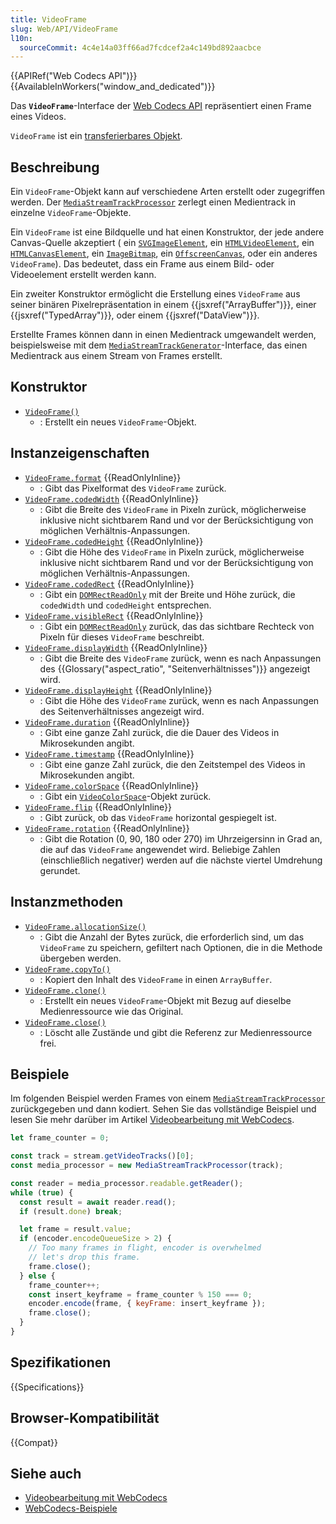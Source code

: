 ```yaml
---
title: VideoFrame
slug: Web/API/VideoFrame
l10n:
  sourceCommit: 4c4e14a03ff66ad7fcdcef2a4c149bd892aacbce
---
```


{{APIRef("Web Codecs API")}}{{AvailableInWorkers("window_and_dedicated")}}

Das **`VideoFrame`**-Interface der [Web Codecs API](/de/docs/Web/API/WebCodecs_API) repräsentiert einen Frame eines Videos.

`VideoFrame` ist ein [transferierbares Objekt](/de/docs/Web/API/Web_Workers_API/Transferable_objects).

## Beschreibung

Ein `VideoFrame`-Objekt kann auf verschiedene Arten erstellt oder zugegriffen werden. Der [`MediaStreamTrackProcessor`](/de/docs/Web/API/MediaStreamTrackProcessor) zerlegt einen Medientrack in einzelne `VideoFrame`-Objekte.

Ein `VideoFrame` ist eine Bildquelle und hat einen Konstruktor, der jede andere Canvas-Quelle akzeptiert (
ein [`SVGImageElement`](/de/docs/Web/API/SVGImageElement),
ein [`HTMLVideoElement`](/de/docs/Web/API/HTMLVideoElement),
ein [`HTMLCanvasElement`](/de/docs/Web/API/HTMLCanvasElement),
ein [`ImageBitmap`](/de/docs/Web/API/ImageBitmap),
ein [`OffscreenCanvas`](/de/docs/Web/API/OffscreenCanvas),
oder ein anderes `VideoFrame`).
Das bedeutet, dass ein Frame aus einem Bild- oder Videoelement erstellt werden kann.

Ein zweiter Konstruktor ermöglicht die Erstellung eines `VideoFrame` aus seiner binären Pixelrepräsentation in einem {{jsxref("ArrayBuffer")}}, einer {{jsxref("TypedArray")}}, oder einem {{jsxref("DataView")}}.

Erstellte Frames können dann in einen Medientrack umgewandelt werden, beispielsweise mit dem [`MediaStreamTrackGenerator`](/de/docs/Web/API/MediaStreamTrackGenerator)-Interface, das einen Medientrack aus einem Stream von Frames erstellt.

## Konstruktor

- [`VideoFrame()`](/de/docs/Web/API/VideoFrame/VideoFrame)
  - : Erstellt ein neues `VideoFrame`-Objekt.

## Instanzeigenschaften

- [`VideoFrame.format`](/de/docs/Web/API/VideoFrame/format) {{ReadOnlyInline}}
  - : Gibt das Pixelformat des `VideoFrame` zurück.
- [`VideoFrame.codedWidth`](/de/docs/Web/API/VideoFrame/codedWidth) {{ReadOnlyInline}}
  - : Gibt die Breite des `VideoFrame` in Pixeln zurück, möglicherweise inklusive nicht sichtbarem Rand und vor der Berücksichtigung von möglichen Verhältnis-Anpassungen.
- [`VideoFrame.codedHeight`](/de/docs/Web/API/VideoFrame/codedHeight) {{ReadOnlyInline}}
  - : Gibt die Höhe des `VideoFrame` in Pixeln zurück, möglicherweise inklusive nicht sichtbarem Rand und vor der Berücksichtigung von möglichen Verhältnis-Anpassungen.
- [`VideoFrame.codedRect`](/de/docs/Web/API/VideoFrame/codedRect) {{ReadOnlyInline}}
  - : Gibt ein [`DOMRectReadOnly`](/de/docs/Web/API/DOMRectReadOnly) mit der Breite und Höhe zurück, die `codedWidth` und `codedHeight` entsprechen.
- [`VideoFrame.visibleRect`](/de/docs/Web/API/VideoFrame/visibleRect) {{ReadOnlyInline}}
  - : Gibt ein [`DOMRectReadOnly`](/de/docs/Web/API/DOMRectReadOnly) zurück, das das sichtbare Rechteck von Pixeln für dieses `VideoFrame` beschreibt.
- [`VideoFrame.displayWidth`](/de/docs/Web/API/VideoFrame/displayWidth) {{ReadOnlyInline}}
  - : Gibt die Breite des `VideoFrame` zurück, wenn es nach Anpassungen des {{Glossary("aspect_ratio", "Seitenverhältnisses")}} angezeigt wird.
- [`VideoFrame.displayHeight`](/de/docs/Web/API/VideoFrame/displayHeight) {{ReadOnlyInline}}
  - : Gibt die Höhe des `VideoFrame` zurück, wenn es nach Anpassungen des Seitenverhältnisses angezeigt wird.
- [`VideoFrame.duration`](/de/docs/Web/API/VideoFrame/duration) {{ReadOnlyInline}}
  - : Gibt eine ganze Zahl zurück, die die Dauer des Videos in Mikrosekunden angibt.
- [`VideoFrame.timestamp`](/de/docs/Web/API/VideoFrame/timestamp) {{ReadOnlyInline}}
  - : Gibt eine ganze Zahl zurück, die den Zeitstempel des Videos in Mikrosekunden angibt.
- [`VideoFrame.colorSpace`](/de/docs/Web/API/VideoFrame/colorSpace) {{ReadOnlyInline}}
  - : Gibt ein [`VideoColorSpace`](/de/docs/Web/API/VideoColorSpace)-Objekt zurück.
- [`VideoFrame.flip`](/de/docs/Web/API/VideoFrame/flip) {{ReadOnlyInline}}
  - : Gibt zurück, ob das `VideoFrame` horizontal gespiegelt ist.
- [`VideoFrame.rotation`](/de/docs/Web/API/VideoFrame/rotation) {{ReadOnlyInline}}
  - : Gibt die Rotation (0, 90, 180 oder 270) im Uhrzeigersinn in Grad an, die auf das `VideoFrame` angewendet wird. Beliebige Zahlen (einschließlich negativer) werden auf die nächste viertel Umdrehung gerundet.

## Instanzmethoden

- [`VideoFrame.allocationSize()`](/de/docs/Web/API/VideoFrame/allocationSize)
  - : Gibt die Anzahl der Bytes zurück, die erforderlich sind, um das `VideoFrame` zu speichern, gefiltert nach Optionen, die in die Methode übergeben werden.
- [`VideoFrame.copyTo()`](/de/docs/Web/API/VideoFrame/copyTo)
  - : Kopiert den Inhalt des `VideoFrame` in einen `ArrayBuffer`.
- [`VideoFrame.clone()`](/de/docs/Web/API/VideoFrame/clone)
  - : Erstellt ein neues `VideoFrame`-Objekt mit Bezug auf dieselbe Medienressource wie das Original.
- [`VideoFrame.close()`](/de/docs/Web/API/VideoFrame/close)
  - : Löscht alle Zustände und gibt die Referenz zur Medienressource frei.

## Beispiele

Im folgenden Beispiel werden Frames von einem [`MediaStreamTrackProcessor`](/de/docs/Web/API/MediaStreamTrackProcessor) zurückgegeben und dann kodiert. Sehen Sie das vollständige Beispiel und lesen Sie mehr darüber im Artikel [Videobearbeitung mit WebCodecs](https://developer.chrome.com/docs/web-platform/best-practices/webcodecs).

```js
let frame_counter = 0;

const track = stream.getVideoTracks()[0];
const media_processor = new MediaStreamTrackProcessor(track);

const reader = media_processor.readable.getReader();
while (true) {
  const result = await reader.read();
  if (result.done) break;

  let frame = result.value;
  if (encoder.encodeQueueSize > 2) {
    // Too many frames in flight, encoder is overwhelmed
    // let's drop this frame.
    frame.close();
  } else {
    frame_counter++;
    const insert_keyframe = frame_counter % 150 === 0;
    encoder.encode(frame, { keyFrame: insert_keyframe });
    frame.close();
  }
}
```

## Spezifikationen

{{Specifications}}

## Browser-Kompatibilität

{{Compat}}

## Siehe auch

- [Videobearbeitung mit WebCodecs](https://developer.chrome.com/docs/web-platform/best-practices/webcodecs)
- [WebCodecs-Beispiele](https://w3c.github.io/webcodecs/samples/)

